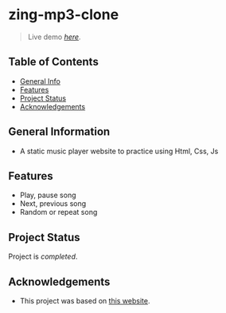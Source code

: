 # zing-mp3-clone
> Live demo [_here_](https://phucnguyen1712675.github.io/zing-mp3-clone).

## Table of Contents
* [General Info](#general-information)
* [Features](#features)
* [Project Status](#project-status)
* [Acknowledgements](#acknowledgements)


## General Information
- A static music player website to practice using Html, Css, Js

## Features
- Play, pause song
- Next, previous song
- Random or repeat song

## Project Status
Project is _completed_.


## Acknowledgements
- This project was based on [this website](https://zingmp3.vn/album/Nhac-Tre-Gay-Nghien-AMEE-Quan-A-P-ERIK-Jack/ZU89UD8D.html).
